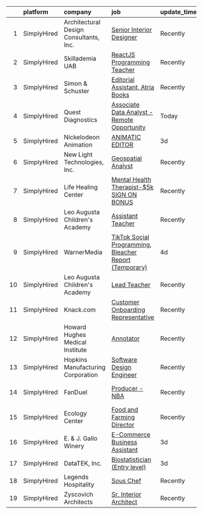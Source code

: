 

|    | platform    | company                                | job                                                                                                                                                                     | update_time   | location             |
|---:|:------------|:---------------------------------------|:------------------------------------------------------------------------------------------------------------------------------------------------------------------------|:--------------|:---------------------|
|  1 | SimplyHired | Architectural Design Consultants, Inc. | [Senior Interior Designer](https://www.simplyhired.com/job/HdFSC3BGIzo4bWa4WebwcwObmiqei7cajh7cLti1vSjGvSRtaEkeAg?q=creative+programming)                               | Recently      | Madison, WI          |
|  2 | SimplyHired | Skillademia UAB                        | [ReactJS Programming Teacher](https://www.simplyhired.com/job/agBSJ5rKiv-kixfY3OVLMgIyPDxXxwjULooG1Dl-mntVcDxnweBN5g?q=creative+programming)                            | Recently      | Remote               |
|  3 | SimplyHired | Simon & Schuster                       | [Editorial Assistant, Atria Books](https://www.simplyhired.com/job/u89uLGsPGh-tpGxrXBGq-nuLMNRp6pES53UledKp6d_Kecj_PJg6Vg?q=creative+programming)                       | Recently      | New York, NY         |
|  4 | SimplyHired | Quest Diagnostics                      | [Associate Data Analyst - Remote Opportunity](https://www.simplyhired.com/job/8ISiH05m0z8oV38nwsdnErnv7SNn4e-dCJgFb3SOZayO7WBYgv78SA?q=creative+programming)            | Today         | Seattle, WA          |
|  5 | SimplyHired | Nickelodeon Animation                  | [ANIMATIC EDITOR](https://www.simplyhired.com/job/7aKa30jMLZp_Zj_DURjifIJqQF04mHJLKTItiYH8nbCIerBCA_cC9Q?q=creative+programming)                                        | 3d            | Burbank, CA          |
|  6 | SimplyHired | New Light Technologies, Inc.           | [Geospatial Analyst](https://www.simplyhired.com/job/rCkFf4pIkSQ7j_AvRiHcCQCKQx8kKVGOfkS2L3j-C7wd7VH1O1HKaw?q=creative+programming)                                     | Recently      | Remote               |
|  7 | SimplyHired | Life Healing Center                    | [Mental Health Therapist-$5k SIGN ON BONUS](https://www.simplyhired.com/job/DjFyfiy8i_4RG34YO0uoXBeWgvYYmbNqTtG8QxAFGO_kJ7lHYdadgQ?q=creative+programming)              | Recently      | Santa Fe, NM         |
|  8 | SimplyHired | Leo Augusta Children's Academy         | [Assistant Teacher](https://www.simplyhired.com/job/tdJQEmcFZppZD6_MbbxUDHu69xuye7V2dKaAOmw11j8KTsN-ZJQbRA?q=creative+programming)                                      | Recently      | Blooming Prairie, MN |
|  9 | SimplyHired | WarnerMedia                            | [TikTok Social Programming, Bleacher Report (Temporary)](https://www.simplyhired.com/job/83k94rrs5WDFvX25EyknIKTIcwlFMZYrxIRxNlvGiJcquqoL6UqIsA?q=creative+programming) | 4d            | New York, NY         |
| 10 | SimplyHired | Leo Augusta Children's Academy         | [Lead Teacher](https://www.simplyhired.com/job/qrWsh98N2DcrNxufHHRcHfT6LRj9MdV4F2biisEvdrBk3rpMRGb0jg?q=creative+programming)                                           | Recently      | Blooming Prairie, MN |
| 11 | SimplyHired | Knack.com                              | [Customer Onboarding Representative](https://www.simplyhired.com/job/DLFgzXfcMy1IHJ5zWpPXhwukDSExEWxbhzlf8UWOUBTAARZPcffXog?q=creative+programming)                     | Recently      | Remote               |
| 12 | SimplyHired | Howard Hughes Medical Institute        | [Annotator](https://www.simplyhired.com/job/ATkoFmLH8n040z8yJSTvKWJ48xUIoCZ5NuwvFHzrmvAsuchE_FBmKA?q=creative+programming)                                              | Recently      | Ashburn, VA          |
| 13 | SimplyHired | Hopkins Manufacturing Corporation      | [Software Design Engineer](https://www.simplyhired.com/job/qY8slYaw9wD2ocnPC4HaJoxOS535kfd1g9te5vVup0OD4IWDFxIROg?q=creative+programming)                               | Recently      | Emporia, KS          |
| 14 | SimplyHired | FanDuel                                | [Producer - NBA](https://www.simplyhired.com/job/KkAJZVW22XJBYj7Qt-HLSb2h-ym856clZLg3CUlU9bJRYTaPcsT9MQ?q=creative+programming)                                         | Recently      | Los Angeles, CA      |
| 15 | SimplyHired | Ecology Center                         | [Food and Farming Director](https://www.simplyhired.com/job/HP5QNTAMCvFikmtDfXcdEQfJZUru42JrMETYZMUxyTaYJorh2zp-FA?q=creative+programming)                              | Recently      | West Berkeley, CA    |
| 16 | SimplyHired | E. & J. Gallo Winery                   | [E-Commerce Business Assistant](https://www.simplyhired.com/job/LpfuzQi6C9xLcpEZPMc-nnxQL8Ux526xxoPui49_HABG63XLJtzBYw?q=creative+programming)                          | 3d            | Remote               |
| 17 | SimplyHired | DataTEK, Inc.                          | [Biostatistician (Entry level)](https://www.simplyhired.com/job/GBi5UC4T0EIBvsoxCZ8BubUq-vNNq7eKHzNt6KwslO36hbG3DIiyKQ?q=creative+programming)                          | 3d            | Remote               |
| 18 | SimplyHired | Legends Hospitality                    | [Sous Chef](https://www.simplyhired.com/job/T6hRy6K8y6JIBBC2tNZki_nxAjeLANxWJ7l5C7JruibD96kkNbkkLg?q=creative+programming)                                              | Recently      | Bethel, NY           |
| 19 | SimplyHired | Zyscovich Architects                   | [Sr. Interior Architect](https://www.simplyhired.com/job/W6DBMb1APQOvsp7ZbtrBjOJI8LSW0cB2O-9Fwoymvrv3rxt8FBYaAQ?q=creative+programming)                                 | Recently      | Miami, FL            |